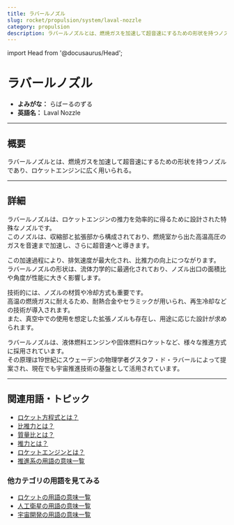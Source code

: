 ```yaml
---
title: ラバールノズル
slug: rocket/propulsion/system/laval-nozzle
category: propulsion
description: ラバールノズルとは、燃焼ガスを加速して超音速にするための形状を持つノズルであり、ロケットエンジンに広く用いられる。
---
```


import Head from '@docusaurus/Head';

<Head>
  <script type="application/ld+json">
    {`{
      "@context": "https://schema.org",
      "@type": "DefinedTerm",
      "name": "ラバールノズル",
      "inDefinedTermSet": "https://www.space-portal.org",
      "termCode": "rocket/propulsion/system/laval-nozzle",
      "description": "ラバールノズルとは、燃焼ガスを加速して超音速にするための形状を持つノズルであり、ロケットエンジンに広く用いられる。",
      "url": "https://www.space-portal.org/docs/rocket/propulsion/system/laval-nozzle"
    }`}
  </script>
</Head>

# ラバールノズル

- **よみがな：** らばーるのずる  
- **英語名：** Laval Nozzle  

---

## 概要

ラバールノズルとは、燃焼ガスを加速して超音速にするための形状を持つノズルであり、ロケットエンジンに広く用いられる。

---

## 詳細

ラバールノズルは、ロケットエンジンの推力を効率的に得るために設計された特殊なノズルです。  
このノズルは、収縮部と拡張部から構成されており、燃焼室から出た高温高圧のガスを音速まで加速し、さらに超音速へと導きます。  

この加速過程により、排気速度が最大化され、比推力の向上につながります。  
ラバールノズルの形状は、流体力学的に最適化されており、ノズル出口の面積比や角度が性能に大きく影響します。  

技術的には、ノズルの材質や冷却方式も重要です。  
高温の燃焼ガスに耐えるため、耐熱合金やセラミックが用いられ、再生冷却などの技術が導入されます。  
また、真空中での使用を想定した拡張ノズルも存在し、用途に応じた設計が求められます。  

ラバールノズルは、液体燃料エンジンや固体燃料ロケットなど、様々な推進方式に採用されています。  
その原理は19世紀にスウェーデンの物理学者グスタフ・ド・ラバールによって提案され、現在でも宇宙推進技術の基盤として活用されています。

---

## 関連用語・トピック

- [ロケット方程式とは？](rocket/propulsion/system/rocket-equation)
- [比推力とは？](rocket/propulsion/system/isp)
- [質量比とは？](rocket/propulsion/system/mass-ratio)
- [推力とは？](rocket/propulsion/system/thrust)
- [ロケットエンジンとは？](rocket/propulsion/rocket-engine)
- [推進系の用語の意味一覧](category/propulsion)

### 他カテゴリの用語を見てみる
- [ロケットの用語の意味一覧](category/rocket)
- [人工衛星の用語の意味一覧](category/satellite)
- [宇宙開発の用語の意味一覧](category/glossary)
